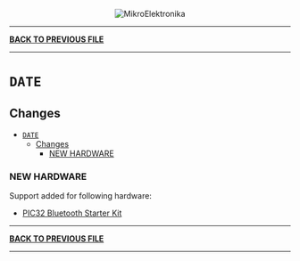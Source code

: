 <p align="center">
  <img src="http://www.mikroe.com/img/designs/beta/logo_small.png?raw=true" alt="MikroElektronika"/>
</p>

---

**[BACK TO PREVIOUS FILE](../changelog.md)**

---

# `DATE`

## Changes

- [`DATE`](#date)
  - [Changes](#changes)
    - [NEW HARDWARE](#new-hardware)

### NEW HARDWARE

Support added for following hardware:

+ [PIC32 Bluetooth Starter Kit](https://mplab-discover.microchip.com/v2/item/com.microchip.portal.evalboard/com.microchip.subcategories.modules-and-peripherals.analog.dac/mcu08.dm320018/1.0.0?view=about)

---

**[BACK TO PREVIOUS FILE](../changelog.md)**

---
